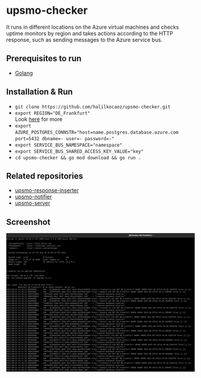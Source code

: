 # upsmo-checker

It runs in different locations on the Azure virtual machines and checks uptime monitors by region and takes actions according to the HTTP response, such as sending messages to the Azure service bus.

## Prerequisites to run

* [Golang](https://golang.org/dl/)

## Installation & Run

* `git clone https://github.com/halilkocaoz/upsmo-checker.git`
* `export REGION="DE_Frankfurt"`  
Look [here](https://github.com/halilkocaoz/upsmo-server/blob/main/UpsMo.Common/Monitor/MonitorRegion.cs) for more
* `export AZURE_POSTGRES_CONNSTR="host=name.postgres.database.azure.com port=5432 dbname=- user=- password=-"`
* `export SERVICE_BUS_NAMESPACE="namespace"`
* `export SERVICE_BUS_SHARED_ACCESS_KEY_VALUE="key"`
* `cd upsmo-checker && go mod download && go run .`

## Related repositories

* [upsmo-response-inserter](https://github.com/halilkocaoz/upsmo-response-inserter)
* [upsmo-notifier](https://github.com/halilkocaoz/upsmo-notifier)
* [upsmo-server](https://github.com/halilkocaoz/upsmo-server)

## Screenshot

![cli](./assets/checker.png)

